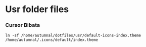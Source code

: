 # Usr folder files

### Cursor Bibata
`ln -sf /home/autumnal/dotfiles/usr/default-icons-index.theme /home/autumnal/.icons/default/index.theme`
